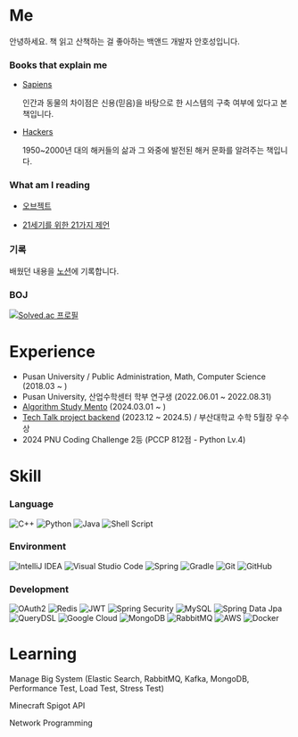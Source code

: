 # Me
안녕하세요. 책 읽고 산책하는 걸 좋아하는 백앤드 개발자 안호성입니다.

### Books that explain me

- [Sapiens](https://m.yes24.com/Goods/Detail/23030284) 

  인간과 동물의 차이점은 신용(믿음)을 바탕으로 한 시스템의 구축 여부에 있다고 본 책입니다.

- [Hackers](https://m.yes24.com/Goods/Detail/72302803) 

  1950~2000년 대의 해커들의 삶과 그 와중에 발전된 해커 문화를 알려주는 책입니다. 

### What am I reading 
- [오브젝트](https://m.yes24.com/Goods/Detail/74219491)

- [21세기를 위한 21가지 제언](https://m.yes24.com/Goods/Detail/63733198)

### 기록
배웠던 내용을 [노션](https://hosung-note.notion.site/b99100125faa47908134239b7461e2ca?pvs=4)에 기록합니다.


### BOJ

[![Solved.ac 프로필](http://mazassumnida.wtf/api/v2/generate_badge?boj=an3735297)](https://solved.ac/an3735297)



# Experience

- Pusan University / Public Administration, Math, Computer Science (2018.03 ~ )
- Pusan University, 산업수학센터 학부 연구생 (2022.06.01 ~ 2022.08.31)
- [Algorithm Study Mento](https://github.com/Algorithm-study-busan) (2024.03.01 ~ )
- [Tech Talk project backend](https://github.com/Tech-Talk-Project) (2023.12 ~ 2024.5) / 부산대학교 수학 5월장 우수상
- 2024 PNU Coding Challenge 2등 (PCCP 812점 - Python Lv.4)

# Skill

### Language 
![C++](https://img.shields.io/badge/c++-%2300599C.svg?style=for-the-badge&logo=c%2B%2B&logoColor=white)
![Python](https://img.shields.io/badge/python-3670A0?style=for-the-badge&logo=python&logoColor=ffdd54)
![Java](https://img.shields.io/badge/java-%23ED8B00.svg?style=for-the-badge&logo=openjdk&logoColor=white)
![Shell Script](https://img.shields.io/badge/shell_script-%23121011.svg?style=for-the-badge&logo=gnu-bash&logoColor=white)

### Environment
![IntelliJ IDEA](https://img.shields.io/badge/IntelliJIDEA-000000.svg?style=for-the-badge&logo=intellij-idea&logoColor=white)
![Visual Studio Code](https://img.shields.io/badge/Visual%20Studio%20Code-0078d7.svg?style=for-the-badge&logo=visual-studio-code&logoColor=white)
![Spring](https://img.shields.io/badge/spring-%236DB33F.svg?style=for-the-badge&logo=spring&logoColor=white)
![Gradle](https://img.shields.io/badge/Gradle-02303A.svg?style=for-the-badge&logo=Gradle&logoColor=white)
![Git](https://img.shields.io/badge/git-%23F05033.svg?style=for-the-badge&logo=git&logoColor=white)
![GitHub](https://img.shields.io/badge/github-%23121011.svg?style=for-the-badge&logo=github&logoColor=white)

### Development
![OAuth2](https://img.shields.io/badge/OAuth2-%230047B3.svg?style=for-the-badge&logo=OAuth2&logoColor=white)
![Redis](https://img.shields.io/badge/redis-%23DD0031.svg?style=for-the-badge&logo=redis&logoColor=white)
![JWT](https://img.shields.io/badge/JWT-black?style=for-the-badge&logo=JSON%20web%20tokens)
![Spring Security](https://img.shields.io/badge/Spring_Security-%236DB33F.svg?style=for-the-badge&logo=spring&logoColor=white)
![MySQL](https://img.shields.io/badge/mysql-4479A1.svg?style=for-the-badge&logo=mysql&logoColor=white)
![Spring Data Jpa](https://img.shields.io/badge/Spring_Data_Jpa-%236DB33F.svg?style=for-the-badge&logo=spring&logoColor=white)
![QueryDSL](https://img.shields.io/badge/QueryDSL-%230047B3.svg?style=for-the-badge&logo=QueryDSL&logoColor=white)
![Google Cloud](https://img.shields.io/badge/GoogleCloud-%234285F4.svg?style=for-the-badge&logo=google-cloud&logoColor=white)
![MongoDB](https://img.shields.io/badge/MongoDB-%234ea94b.svg?style=for-the-badge&logo=mongodb&logoColor=white)
![RabbitMQ](https://img.shields.io/badge/Rabbitmq-FF6600?style=for-the-badge&logo=rabbitmq&logoColor=white)
![AWS](https://img.shields.io/badge/AWS-%23FF9900.svg?style=for-the-badge&logo=amazon-aws&logoColor=white)
![Docker](https://img.shields.io/badge/docker-%230db7ed.svg?style=for-the-badge&logo=docker&logoColor=white)

# Learning

Manage Big System (Elastic Search, RabbitMQ, Kafka, MongoDB, Performance Test, Load Test, Stress Test) 

Minecraft Spigot API

Network Programming
